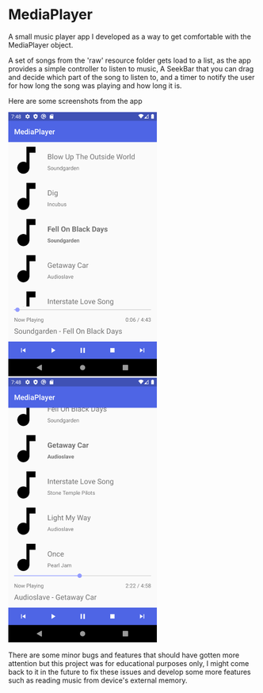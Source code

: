 # MediaPlayer

A small music player app I developed as a way to get comfortable with the MediaPlayer object.

A set of songs from the 'raw' resource folder gets load to a list, as the app provides a simple controller to listen to music,
A SeekBar that you can drag and decide which part of the song to listen to, and a timer to notify the user for how long the song was playing and how long it is.

Here are some screenshots from the app

<img src="https://github.com/GambitDev/MediaPlayer/blob/master/Screenshot_1597162355.png" width="300"/> <img src="https://github.com/GambitDev/MediaPlayer/blob/master/Screenshot_1597162372.png" width="300"/>

There are some minor bugs and features that should have gotten more attention but this project was for educational purposes only,
I might come back to it in the future to fix these issues and develop some more features such as reading music from device's external memory.
